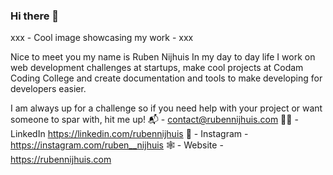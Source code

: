 ### Hi there 👋

xxx - Cool image showcasing my work - xxx

Nice to meet you my name is Ruben Nijhuis
In my day to day life I work on web development challenges at startups, make cool projects at Codam Coding College and create documentation and tools to make developing for developers easier.

I am always up for a challenge so if you need help with your project or want someone to spar with, hit me up!
📬 - contact@rubennijhuis.com
👨‍💼 - LinkedIn https://linkedin.com/rubennijhuis
📸 - Instagram - https://instagram.com/ruben__nijhuis
🕸 - Website - https://rubennijhuis.com
